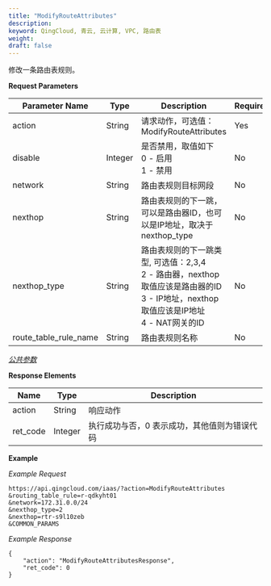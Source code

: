 ```yaml
---
title: "ModifyRouteAttributes"
description: 
keyword: QingCloud, 青云, 云计算, VPC, 路由表
weight: 
draft: false
---
```




修改一条路由表规则。

**Request Parameters**

| Parameter Name | Type | Description | Required |
| --- | --- | --- | --- |
| action | String | 请求动作，可选值：ModifyRouteAttributes | Yes |
| disable | Integer | 是否禁用，取值如下 <br> 0 - 启用 <br> 1 - 禁用 | No |
| network | String | 路由表规则目标网段 | No |
| nexthop | String | 路由表规则的下一跳，可以是路由器ID，也可以是IP地址，取决于nexthop_type | No |
| nexthop_type | String | 路由表规则的下一跳类型, 可选值：2,3,4 <br> 2 - 路由器，nexthop取值应该是路由器的ID <br> 3 - IP地址，nexthop取值应该是IP地址 <br> 4 - NAT网关的ID | No |
| route_table_rule_name | String | 路由表规则名称  | No |

[_公共参数_](../../../parameters/)

**Response Elements**

| Name | Type | Description |
| --- | --- | --- |
| action | String | 响应动作 |
| ret_code | Integer | 执行成功与否，0 表示成功，其他值则为错误代码 |

**Example**

_Example Request_

```
https://api.qingcloud.com/iaas/?action=ModifyRouteAttributes
&routing_table_rule=r-qdkyht01
&network=172.31.0.0/24
&nexthop_type=2
&nexthop=rtr-s9l10zeb
&COMMON_PARAMS
```
_Example Response_

```
{
	"action": "ModifyRouteAttributesResponse",
	"ret_code": 0
}
```
